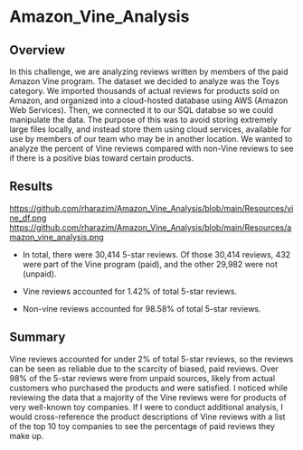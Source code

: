 # Amazon_Vine_Analysis

## Overview
In this challenge, we are analyzing reviews written by members of the paid Amazon Vine program. The dataset we decided to analyze was the Toys category. We imported thousands of actual reviews for products sold on Amazon, and organized into a cloud-hosted database using AWS (Amazon Web Services). Then, we connected it to our SQL databse so we could manipulate the data. The purpose of this was to avoid storing extremely large files locally, and instead store them using cloud services, available for use by members of our team who may be in another location. We wanted to analyze the percent of Vine reviews compared with non-Vine reviews to see if there is a positive bias toward certain products. 

## Results
https://github.com/rharazim/Amazon_Vine_Analysis/blob/main/Resources/vine_df.png
https://github.com/rharazim/Amazon_Vine_Analysis/blob/main/Resources/amazon_vine_analysis.png

- In total, there were 30,414 5-star reviews. Of those 30,414 reviews, 432 were part of the Vine program (paid), and the other 29,982 were not (unpaid).

- Vine reviews accounted for 1.42% of total 5-star reviews.

- Non-vine reviews accounted for 98.58% of total 5-star reviews.

## Summary
Vine reviews accounted for under 2% of total 5-star reviews, so the reviews can be seen as reliable due to the scarcity of biased, paid reviews. Over 98% of the 5-star reviews were from unpaid sources, likely from actual customers who purchased the products and were satisfied. I noticed while reviewing the data that a majority of the Vine reviews were for products of very well-known toy companies. If I were to conduct additional analysis, I would cross-reference the product descriptions of Vine reviews with a list of the top 10 toy companies to see the percentage of paid reviews they make up. 
